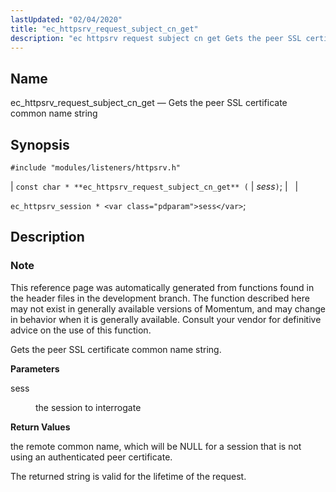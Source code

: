 ```yaml
---
lastUpdated: "02/04/2020"
title: "ec_httpsrv_request_subject_cn_get"
description: "ec httpsrv request subject cn get Gets the peer SSL certificate common name string const char ec httpsrv request subject cn get sess ec httpsrv session sess This reference page was automatically generated from functions found in the header files in the development branch The function described here may not..."
---
```


<a name="apis.ec_httpsrv_request_subject_cn_get"></a> 
## Name

ec_httpsrv_request_subject_cn_get — Gets the peer SSL certificate common name string

## Synopsis

`#include "modules/listeners/httpsrv.h"`

| `const char * **ec_httpsrv_request_subject_cn_get** (` | <var class="pdparam">sess</var>`)`; |   |

`ec_httpsrv_session * <var class="pdparam">sess</var>`;<a name="idp52916576"></a> 
## Description

### Note

This reference page was automatically generated from functions found in the header files in the development branch. The function described here may not exist in generally available versions of Momentum, and may change in behavior when it is generally available. Consult your vendor for definitive advice on the use of this function.

Gets the peer SSL certificate common name string.

**<a name="idp52919456"></a> Parameters**

<dl class="variablelist">

<dt>sess</dt>

<dd>

the session to interrogate

</dd>

</dl>

**<a name="idp52922192"></a> Return Values**

the remote common name, which will be NULL for a session that is not using an authenticated peer certificate.

The returned string is valid for the lifetime of the request.